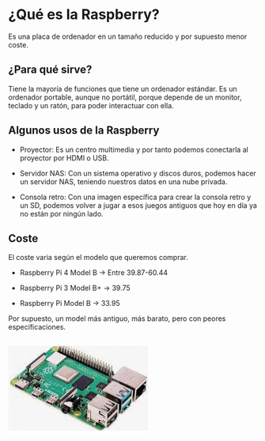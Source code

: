 # ¿Qué es la Raspberry?

Es una placa de ordenador en un tamaño reducido y por supuesto menor coste.


## ¿Para qué sirve?

Tiene la mayoría de funciones que tiene un ordenador estándar.
Es un ordenador portable, aunque no portátil, porque depende de un monitor,
teclado y un ratón, para poder interactuar con ella. 

## Algunos usos de la Raspberry

- Proyector:
	Es un centro multimedia y por tanto podemos conectarla al proyector
	por HDMI o USB.

- Servidor NAS:
	Con un sistema operativo y discos duros, podemos hacer un servidor NAS,
	teniendo nuestros datos en una nube privada.

- Consola retro:
	Con una imagen específica para crear la consola retro y un SD, podemos volver
	a jugar a esos juegos antiguos que hoy en día ya no están por ningún lado.

## Coste

El coste varia según el modelo que queremos comprar.

- Raspberry Pi 4 Model B -> Entre 39.87-60.44

- Raspberry Pi 3 Model B+ -> 39.75

- Raspberry Pi Model B -> 33.95

Por supuesto, un model más antiguo, más barato, pero con peores especificaciones.

## 

![imagenes](https://github.com/SeleneBP/Raspberry/blob/main/imagenes/raspberry.png)

